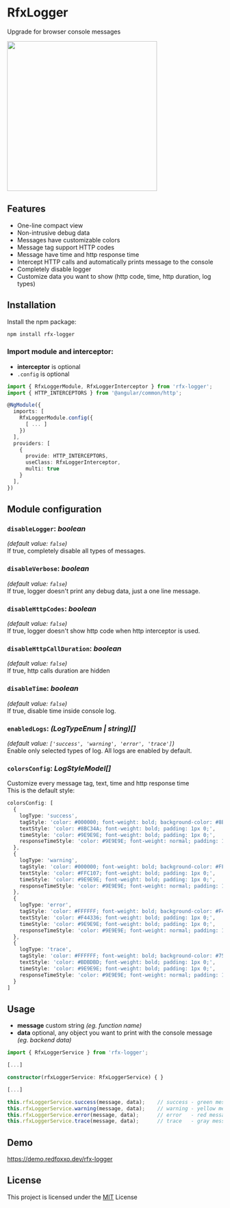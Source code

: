 # RfxLogger

Upgrade for browser console messages

<img src="https://i.ibb.co/pQXqqSF/rfx-logger.png" width="350" />

## Features

- One-line compact view
- Non-intrusive debug data
- Messages have customizable colors
- Message tag support HTTP codes
- Message have time and http response time
- Intercept HTTP calls and automatically prints message to the console
- Completely disable logger
- Customize data you want to show (http code, time, http duration, log types)

## Installation

Install the npm package:
```bash
npm install rfx-logger
```

### Import module and interceptor:

- __interceptor__ is optional 
- `.config` is optional
```typescript
import { RfxLoggerModule, RfxLoggerInterceptor } from 'rfx-logger';
import { HTTP_INTERCEPTORS } from '@angular/common/http';

@NgModule({
  imports: [
    RfxLoggerModule.config({
      [ ... ]
    })
  ],
  providers: [
    {
      provide: HTTP_INTERCEPTORS,
      useClass: RfxLoggerInterceptor,
      multi: true
    }
  ],
})
```

## Module configuration

### `disableLogger`: _boolean_
_(default value: `false`)_<br>
If true, completely disable all types of messages.

### `disableVerbose`: _boolean_
_(default value: `false`)_<br>
If true, logger doesn't print any debug data, just a one line message.

### `disableHttpCodes`: _boolean_
_(default value: `false`)_<br>
If true, logger doesn't show http code when http interceptor is used.

### `disableHttpCallDuration`: _boolean_
_(default value: `false`)_<br>
If true, http calls duration are hidden

### `disableTime`: _boolean_
_(default value: `false`)_<br>
If true, disable time inside console log.

### `enabledLogs`: _(LogTypeEnum | string)[]_
_(default value: `['success', 'warning', 'error', 'trace']`)_<br>
Enable only selected types of log.
All logs are enabled by default.

### `colorsConfig`: _LogStyleModel[]_
Customize every message tag, text, time and http response time<br>
This is the default style:
```typescript
colorsConfig: [
  {
    logType: 'success',
    tagStyle: 'color: #000000; font-weight: bold; background-color: #8BC34A; padding: 1px 5px; margin-left: 2px;',
    textStyle: 'color: #8BC34A; font-weight: bold; padding: 1px 0;',
    timeStyle: 'color: #9E9E9E; font-weight: bold; padding: 1px 0;',
    responseTimeStyle: 'color: #9E9E9E; font-weight: normal; padding: 1px 0;'
  },
  {
    logType: 'warning',
    tagStyle: 'color: #000000; font-weight: bold; background-color: #FFC107; padding: 1px 5px; margin-left: 2px;',
    textStyle: 'color: #FFC107; font-weight: bold; padding: 1px 0;',
    timeStyle: 'color: #9E9E9E; font-weight: bold; padding: 1px 0;',
    responseTimeStyle: 'color: #9E9E9E; font-weight: normal; padding: 1px 0;'
  },
  {
    logType: 'error',
    tagStyle: 'color: #FFFFFF; font-weight: bold; background-color: #F44336; padding: 1px 5px; margin-left: 2px;',
    textStyle: 'color: #F44336; font-weight: bold; padding: 1px 0;',
    timeStyle: 'color: #9E9E9E; font-weight: bold; padding: 1px 0;',
    responseTimeStyle: 'color: #9E9E9E; font-weight: normal; padding: 1px 0;'
  },
  {
    logType: 'trace',
    tagStyle: 'color: #FFFFFF; font-weight: bold; background-color: #757575; padding: 1px 5px; margin-left: 2px;',
    textStyle: 'color: #BDBDBD; font-weight: bold; padding: 1px 0;',
    timeStyle: 'color: #9E9E9E; font-weight: bold; padding: 1px 0;',
    responseTimeStyle: 'color: #9E9E9E; font-weight: normal; padding: 1px 0;'
  }
]
```


## Usage

* __message__
custom string *(eg. function name)*
* __data__
optional, any object you want to print with the console message *(eg. backend data)*

```typescript
import { RfxLoggerService } from 'rfx-logger';

[...]

constructor(rfxLoggerService: RfxLoggerService) { }

[...]

this.rfxLoggerService.success(message, data);    // success - green message
this.rfxLoggerService.warning(message, data);    // warning - yellow message
this.rfxLoggerService.error(message, data);      // error   - red message
this.rfxLoggerService.trace(message, data);      // trace   - gray message
```

## Demo

https://demo.redfoxxo.dev/rfx-logger

## License

This project is licensed under the [MIT](http://vjpr.mit-license.org) License
